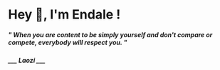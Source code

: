 <h1 title="head"> Hey 👋, I'm Endale !</h1>

**<h5><i>" When you are content to be simply yourself and don't compare or compete, everybody will respect you. "</i></h5>**

*<b>___ Laozi ___</b>*
